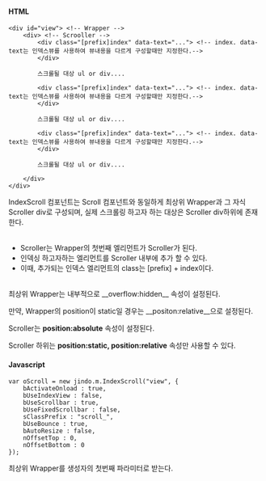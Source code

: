 #### HTML

	<div id="view"> <!-- Wrapper -->
		<div> <!-- Scrooller -->
			<div class="[prefix]index" data-text="...">	<!-- index. data-text는 인덱스뷰를 사용하여 뷰내용을 다르게 구성할때만 지정한다.-->
			</div>
			
			스크롤될 대상 ul or div....
			
			<div class="[prefix]index" data-text="...">	<!-- index. data-text는 인덱스뷰를 사용하여 뷰내용을 다르게 구성할때만 지정한다.-->
			</div>
			
			스크롤될 대상 ul or div....
			
			<div class="[prefix]index" data-text="...">	<!-- index. data-text는 인덱스뷰를 사용하여 뷰내용을 다르게 구성할때만 지정한다.-->
			</div>

			스크롤될 대상 ul or div....

		</div>
	</div>

IndexScroll 컴포넌트는 Scroll 컴포넌트와 동일하게 최상위 Wrapper과 그 자식 Scroller div로 구성되며, 실제 스크롤링 하고자 하는 대상은 Scroller div하위에 존재한다.
<br><br> 

* Scroller는 Wrapper의 첫번째 엘리먼트가 Scroller가 된다.
* 인덱싱 하고자하는 엘리먼트를 Scroller 내부에 추가 할 수 있다.
* 이때, 추가되는 인덱스 엘리먼트의 class는 [prefix] + index이다.

<br> 
최상위 Wrapper는 내부적으로 __overflow:hidden__ 속성이 설정된다.

만약, Wrapper의 position이 static일 경우는 __positon:relative__으로 설정된다.

Scroller는 __position:absolute__ 속성이 설정된다.

Scroller 하위는 __position:static, position:relative__ 속성만 사용할 수 있다.

#### Javascript

	var oScroll = new jindo.m.IndexScroll("view", {
		bActivateOnload : true,
		bUseIndexView : false,
		bUseScrollbar : true,
		bUseFixedScrollbar : false,
		sClassPrefix : "scroll_",
		bUseBounce : true,
		bAutoResize : false,
		nOffsetTop : 0,
		nOffsetBottom : 0
	});

최상위 Wrapper를 생성자의 첫번째 파라미터로 받는다.
